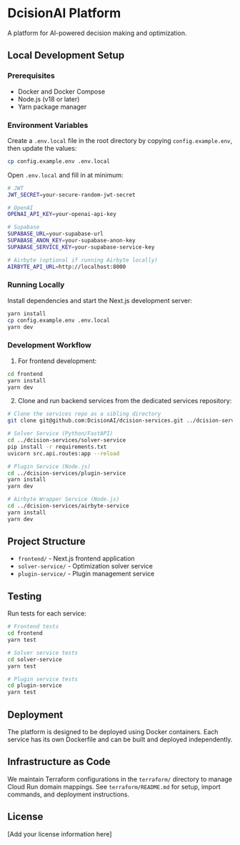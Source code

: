 # DcisionAI Platform

A platform for AI-powered decision making and optimization.

## Local Development Setup

### Prerequisites
- Docker and Docker Compose
- Node.js (v18 or later)
- Yarn package manager

### Environment Variables
Create a `.env.local` file in the root directory by copying `config.example.env`, then update the values:
```bash
cp config.example.env .env.local
```
Open `.env.local` and fill in at minimum:
```bash
# JWT
JWT_SECRET=your-secure-random-jwt-secret

# OpenAI
OPENAI_API_KEY=your-openai-api-key

# Supabase
SUPABASE_URL=your-supabase-url
SUPABASE_ANON_KEY=your-supabase-anon-key
SUPABASE_SERVICE_KEY=your-supabase-service-key

# Airbyte (optional if running Airbyte locally)
AIRBYTE_API_URL=http://localhost:8000
```

### Running Locally
Install dependencies and start the Next.js development server:
```bash
yarn install
cp config.example.env .env.local
yarn dev
```

### Development Workflow
1. For frontend development:
```bash
cd frontend
yarn install
yarn dev
```

2. Clone and run backend services from the dedicated services repository:
```bash
# Clone the services repo as a sibling directory
git clone git@github.com:DcisionAI/dcision-services.git ../dcision-services

# Solver Service (Python/FastAPI)
cd ../dcision-services/solver-service
pip install -r requirements.txt
uvicorn src.api.routes:app --reload

# Plugin Service (Node.js)
cd ../dcision-services/plugin-service
yarn install
yarn dev

# Airbyte Wrapper Service (Node.js)
cd ../dcision-services/airbyte-service
yarn install
yarn dev
```

## Project Structure
- `frontend/` - Next.js frontend application
- `solver-service/` - Optimization solver service
- `plugin-service/` - Plugin management service

## Testing
Run tests for each service:
```bash
# Frontend tests
cd frontend
yarn test

# Solver service tests
cd solver-service
yarn test

# Plugin service tests
cd plugin-service
yarn test
```

## Deployment
The platform is designed to be deployed using Docker containers. Each service has its own Dockerfile and can be built and deployed independently.

## Infrastructure as Code

We maintain Terraform configurations in the `terraform/` directory to manage Cloud Run domain mappings. See `terraform/README.md` for setup, import commands, and deployment instructions.

## License
[Add your license information here]
